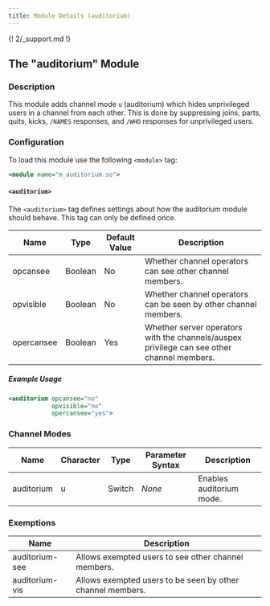 ```yaml
---
title: Module Details (auditorium)
---
```


{! 2/_support.md !}

## The "auditorium" Module

### Description

This module adds channel mode `u` (auditorium) which hides unprivileged users in a channel from each other. This is done by suppressing joins, parts, quits, kicks, `/NAMES` responses, and `/WHO` responses for unprivileged users.

### Configuration

To load this module use the following `<module>` tag:

```xml
<module name="m_auditorium.so">
```

#### `<auditorium>`

The `<auditorium>` tag defines settings about how the auditorium module should behave. This tag can only be defined once.

Name       | Type    | Default Value | Description
---------- | ------- | ------------- | -----------
opcansee   | Boolean | No            | Whether channel operators can see other channel members.
opvisible  | Boolean | No            | Whether channel operators can be seen by other channel members.
opercansee | Boolean | Yes           | Whether server operators with the channels/auspex privilege can see other channel members.

##### Example Usage

```xml
<auditorium opcansee="no"
            opvisible="no"
            opercansee="yes">
```

### Channel Modes

Name       | Character | Type   | Parameter Syntax | Description
---------- | --------- | ------ | ---------------- | -----------
auditorium | u         | Switch | *None*           | Enables auditorium mode.

### Exemptions

Name           | Description
-------------- | -----------
auditorium-see | Allows exempted users to see other channel members.
auditorium-vis | Allows exempted users to be seen by other channel members.
